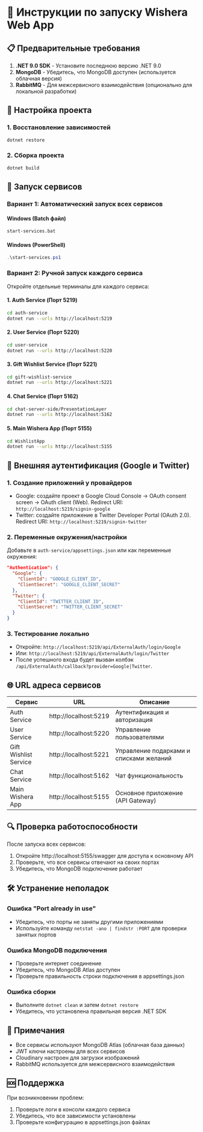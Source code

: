 # 🚀 Инструкции по запуску Wishera Web App

## 📋 Предварительные требования

1. **.NET 9.0 SDK** - Установите последнюю версию .NET 9.0
2. **MongoDB** - Убедитесь, что MongoDB доступен (используется облачная версия)
3. **RabbitMQ** - Для межсервисного взаимодействия (опционально для локальной разработки)

## 🔧 Настройка проекта

### 1. Восстановление зависимостей
```bash
dotnet restore
```

### 2. Сборка проекта
```bash
dotnet build
```

## 🚀 Запуск сервисов

### Вариант 1: Автоматический запуск всех сервисов

#### Windows (Batch файл)
```bash
start-services.bat
```

#### Windows (PowerShell)
```powershell
.\start-services.ps1
```

### Вариант 2: Ручной запуск каждого сервиса

Откройте отдельные терминалы для каждого сервиса:

#### 1. Auth Service (Порт 5219)
```bash
cd auth-service
dotnet run --urls http://localhost:5219
```

#### 2. User Service (Порт 5220)
```bash
cd user-service
dotnet run --urls http://localhost:5220
```

#### 3. Gift Wishlist Service (Порт 5221)
```bash
cd gift-wishlist-service
dotnet run --urls http://localhost:5221
```

#### 4. Chat Service (Порт 5162)
```bash
cd chat-server-side/PresentationLayer
dotnet run --urls http://localhost:5162
```

#### 5. Main Wishera App (Порт 5155)
```bash
cd WishlistApp
dotnet run --urls http://localhost:5155
```

## 🔐 Внешняя аутентификация (Google и Twitter)

### 1. Создание приложений у провайдеров
- Google: создайте проект в Google Cloud Console → OAuth consent screen → OAuth client (Web). Redirect URI: `http://localhost:5219/signin-google`
- Twitter: создайте приложение в Twitter Developer Portal (OAuth 2.0). Redirect URI: `http://localhost:5219/signin-twitter`

### 2. Переменные окружения/настройки
Добавьте в `auth-service/appsettings.json` или как переменные окружения:
```json
"Authentication": {
  "Google": {
    "ClientId": "GOOGLE_CLIENT_ID",
    "ClientSecret": "GOOGLE_CLIENT_SECRET"
  },
  "Twitter": {
    "ClientId": "TWITTER_CLIENT_ID",
    "ClientSecret": "TWITTER_CLIENT_SECRET"
  }
}
```

### 3. Тестирование локально
- Откройте: `http://localhost:5219/api/ExternalAuth/login/Google`
- Или: `http://localhost:5219/api/ExternalAuth/login/Twitter`
- После успешного входа будет вызван колбэк `/api/ExternalAuth/callback?provider=Google|Twitter`.

## 🌐 URL адреса сервисов

| Сервис | URL | Описание |
|--------|-----|----------|
| Auth Service | http://localhost:5219 | Аутентификация и авторизация |
| User Service | http://localhost:5220 | Управление пользователями |
| Gift Wishlist Service | http://localhost:5221 | Управление подарками и списками желаний |
| Chat Service | http://localhost:5162 | Чат функциональность |
| Main Wishera App | http://localhost:5155 | Основное приложение (API Gateway) |

## 🔍 Проверка работоспособности

После запуска всех сервисов:

1. Откройте http://localhost:5155/swagger для доступа к основному API
2. Проверьте, что все сервисы отвечают на своих портах
3. Убедитесь, что MongoDB подключение работает

## 🛠️ Устранение неполадок

### Ошибка "Port already in use"
- Убедитесь, что порты не заняты другими приложениями
- Используйте команду `netstat -ano | findstr :PORT` для проверки занятых портов

### Ошибка MongoDB подключения
- Проверьте интернет соединение
- Убедитесь, что MongoDB Atlas доступен
- Проверьте правильность строки подключения в appsettings.json

### Ошибка сборки
- Выполните `dotnet clean` и затем `dotnet restore`
- Убедитесь, что установлена правильная версия .NET SDK

## 📝 Примечания

- Все сервисы используют MongoDB Atlas (облачная база данных)
- JWT ключи настроены для всех сервисов
- Cloudinary настроен для загрузки изображений
- RabbitMQ используется для межсервисного взаимодействия

## 🆘 Поддержка

При возникновении проблем:
1. Проверьте логи в консоли каждого сервиса
2. Убедитесь, что все зависимости установлены
3. Проверьте конфигурацию в appsettings.json файлах
